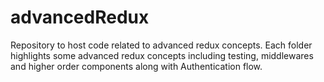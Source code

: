 # advancedRedux
Repository to host code related to advanced redux concepts. Each folder highlights some advanced redux concepts including testing, middlewares and higher order components along with Authentication flow.
